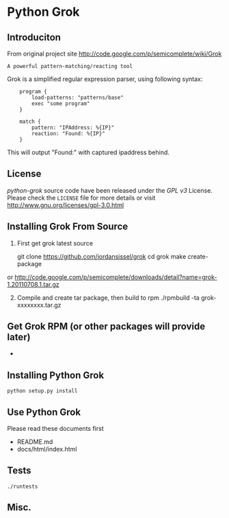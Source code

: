 Python Grok
========

Introduciton
--------

From original project site  http://code.google.com/p/semicomplete/wiki/Grok

    A powerful pattern-matching/reacting tool
    

Grok is a simplified regular expression parser, using following syntax: 
``` 
	program {
		load-patterns: "patterns/base"
		exec "some program"
	}
	
	match {
		pattern: "IPAddress: %{IP}"
		reaction: "Found: %{IP}" 
	}
```

This will output "Found:" with captured ipaddress behind.

License
--------

*python-grok* source code have been released under the *GPL v3* 
License. Please check the ``LICENSE`` file for more details or visit 
http://www.gnu.org/licenses/gpl-3.0.html


Installing Grok From Source
--------

1. First get grok latest source

    git clone https://github.com/jordansissel/grok
    cd grok
    make create-package
 
or 
    http://code.google.com/p/semicomplete/downloads/detail?name=grok-1.20110708.1.tar.gz


2. Compile and create tar package, then build to rpm
	./rpmbuild -ta grok-xxxxxxxx.tar.gz
	

Get Grok RPM (or other packages will provide later) 
--------

* 

Installing Python Grok
--------

    python setup.py install
    
Use Python Grok
--------

Please read these documents first
* README.md
* docs/html/index.html



Tests
--------
    ./runtests

Misc.
--------
